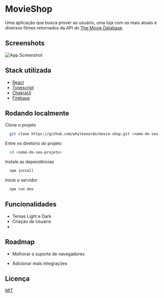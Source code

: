 # MovieShop

Uma aplicação que busca prover ao usuário, uma loja com os mais atuais e diversos filmes retornados da API do [The Movie Database](https://developers.themoviedb.org/).

## Screenshots

![App Screenshot](https://via.placeholder.com/468x300?text=App+Screenshot+Here)

## Stack utilizada

- <a href='https://reactjs.org/'>React</a>
- <a href='https://www.typescriptlang.org/'>Typescript</a>
- <a href='https://chakra-ui.com/'>ChakraUI</a>
- <a href='https://firebase.google.com/'>Firebase</a>

## Rodando localmente

Clone o projeto

```bash
  git clone https://github.com/whyleonardo/movie-shop.git <nome-do-seu-projeto>
```

Entre no diretório do projeto

```bash
  cd <nome-do-seu-projeto>
```

Instale as dependências

```bash
  npm install
```

Inicie o servidor

```bash
  npm run dev
```

## Funcionalidades

- Temas Light e Dark
- Criação de Usuário
-

## Roadmap

- Melhorar o suporte de navegadores

- Adicionar mais integrações

## Licença

[MIT](https://choosealicense.com/licenses/mit/)
